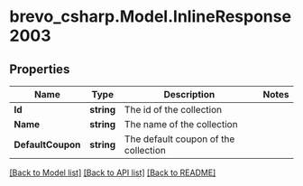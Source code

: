 # brevo_csharp.Model.InlineResponse2003
## Properties

Name | Type | Description | Notes
------------ | ------------- | ------------- | -------------
**Id** | **string** | The id of the collection | 
**Name** | **string** | The name of the collection | 
**DefaultCoupon** | **string** | The default coupon of the collection | 

[[Back to Model list]](../README.md#documentation-for-models) [[Back to API list]](../README.md#documentation-for-api-endpoints) [[Back to README]](../README.md)

